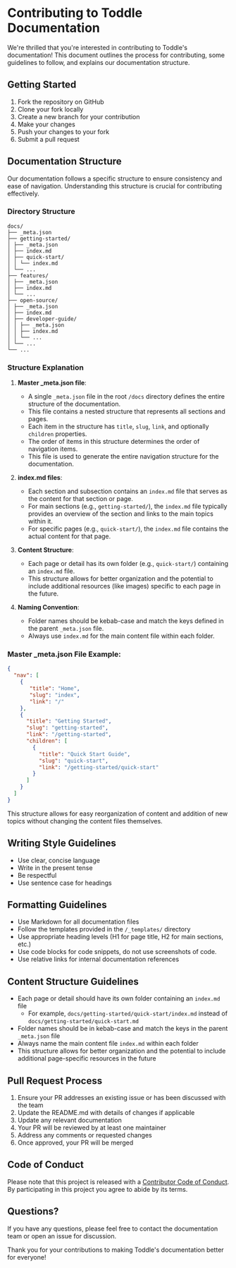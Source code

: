 # Contributing to Toddle Documentation

We're thrilled that you're interested in contributing to Toddle's documentation! This document outlines the process for contributing, some guidelines to follow, and explains our documentation structure.

## Getting Started

1. Fork the repository on GitHub
2. Clone your fork locally
3. Create a new branch for your contribution
4. Make your changes
5. Push your changes to your fork
6. Submit a pull request

## Documentation Structure

Our documentation follows a specific structure to ensure consistency and ease of navigation. Understanding this structure is crucial for contributing effectively.

### Directory Structure

```
docs/
├── _meta.json
├── getting-started/
│ ├── _meta.json
│ ├── index.md
│ ├── quick-start/
│ │ └── index.md
│ └── ...
├── features/
│ ├── _meta.json
│ ├── index.md
│ └── ...
├── open-source/
│ ├── _meta.json
│ ├── index.md
│ ├── developer-guide/
│ │ ├── _meta.json
│ │ ├── index.md
│ │ └── ...
│ └── ...
└── ...
```


### Structure Explanation

1. **Master _meta.json file**:
   - A single `_meta.json` file in the root `/docs` directory defines the entire structure of the documentation.
   - This file contains a nested structure that represents all sections and pages.
   - Each item in the structure has `title`, `slug`, `link`, and optionally `children` properties.
   - The order of items in this structure determines the order of navigation items.
   - This file is used to generate the entire navigation structure for the documentation.

2. **index.md files**:
   - Each section and subsection contains an `index.md` file that serves as the content for that section or page.
   - For main sections (e.g., `getting-started/`), the `index.md` file typically provides an overview of the section and links to the main topics within it.
   - For specific pages (e.g., `quick-start/`), the `index.md` file contains the actual content for that page.

3. **Content Structure**:
   - Each page or detail has its own folder (e.g., `quick-start/`) containing an `index.md` file.
   - This structure allows for better organization and the potential to include additional resources (like images) specific to each page in the future.

4. **Naming Convention**:
   - Folder names should be kebab-case and match the keys defined in the parent `_meta.json` file.
   - Always use `index.md` for the main content file within each folder.

### **Master _meta.json File Example**:

```json
{
  "nav": [
    {
       "title": "Home",
       "slug": "index",
       "link": "/"
    },
    {
      "title": "Getting Started",
      "slug": "getting-started",
      "link": "/getting-started",
      "children": [
        {
          "title": "Quick Start Guide",
          "slug": "quick-start",
          "link": "/getting-started/quick-start"
        }
      ]
    }
  ]
}
```

This structure allows for easy reorganization of content and addition of new topics without changing the content files themselves.

## Writing Style Guidelines

- Use clear, concise language
- Write in the present tense
- Be respectful
- Use sentence case for headings

## Formatting Guidelines

- Use Markdown for all documentation files
- Follow the templates provided in the `/_templates/` directory
- Use appropriate heading levels (H1 for page title, H2 for main sections, etc.)
- Use code blocks for code snippets, do not use screenshots of code.
- Use relative links for internal documentation references

## Content Structure Guidelines
- Each page or detail should have its own folder containing an `index.md` file
  - For example, `docs/getting-started/quick-start/index.md` instead of `docs/getting-started/quick-start.md`
- Folder names should be in kebab-case and match the keys in the parent `_meta.json` file
- Always name the main content file `index.md` within each folder
- This structure allows for better organization and the potential to include additional page-specific resources in the future

## Pull Request Process

1. Ensure your PR addresses an existing issue or has been discussed with the team
2. Update the README.md with details of changes if applicable
3. Update any relevant documentation
4. Your PR will be reviewed by at least one maintainer
5. Address any comments or requested changes
6. Once approved, your PR will be merged

## Code of Conduct

Please note that this project is released with a [Contributor Code of Conduct](CODE_OF_CONDUCT.md). By participating in this project you agree to abide by its terms.

## Questions?

If you have any questions, please feel free to contact the documentation team or open an issue for discussion.

Thank you for your contributions to making Toddle's documentation better for everyone!